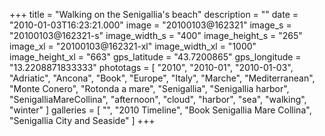 +++
title = "Walking on the Senigallia's beach"
description = ""
date = "2010-01-03T16:23:21.000"
image = "20100103@162321"
image_s = "20100103@162321-s"
image_width_s = "400"
image_height_s = "265"
image_xl = "20100103@162321-xl"
image_width_xl = "1000"
image_height_xl = "663"
gps_latitude = "43.7200865"
gps_longitude = "13.2208871833333"
phototags = [ "2010", "2010-01", "2010-01-03", "Adriatic", "Ancona", "Book", "Europe", "Italy", "Marche", "Mediterranean", "Monte Conero", "Rotonda a mare", "Senigallia", "Senigallia harbor", "SenigalliaMareCollina", "afternoon", "cloud", "harbor", "sea", "walking", "winter" ]
galleries = [ "", "2010 Timeline", "Book Senigallia Mare Collina", "Senigallia City and Seaside" ]
+++
